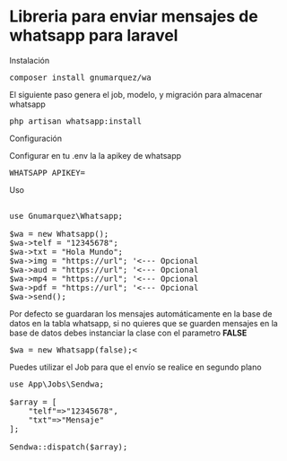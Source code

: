 # Libreria para enviar mensajes de whatsapp para laravel

Instalación
<pre>
composer install gnumarquez/wa
</pre>
El siguiente paso genera el job, modelo, y migración para almacenar whatsapp
<pre>
php artisan whatsapp:install
</pre>

Configuración

Configurar en tu .env la la apikey de whatsapp
<pre>
WHATSAPP_APIKEY=
</pre>
Uso

<pre>

use Gnumarquez\Whatsapp;

$wa = new Whatsapp();    
$wa->telf = "12345678";
$wa->txt = "Hola Mundo";
$wa->img = "https://url"; '<--- Opcional
$wa->aud = "https://url"; '<--- Opcional
$wa->mp4 = "https://url"; '<--- Opcional
$wa->pdf = "https://url"; '<--- Opcional
$wa->send();
</pre>
    
Por defecto se guardaran los mensajes automáticamente en la base de datos en la tabla whatsapp, si no quieres que se guarden mensajes en la base de datos debes instanciar la clase con el parametro <b>FALSE</b>
<pre>
$wa = new Whatsapp(false);<
</pre>

Puedes utilizar el Job para que el envío se realice en segundo plano
<pre>
use App\Jobs\Sendwa;

$array = [
    "telf"=>"12345678",
    "txt"=>"Mensaje"
];

Sendwa::dispatch($array);
</pre>